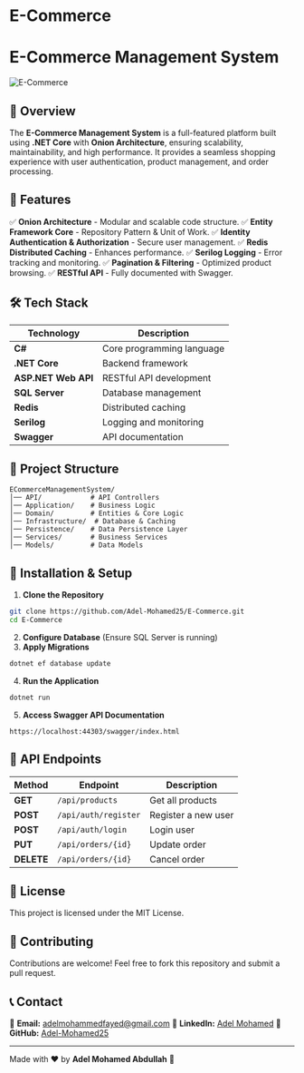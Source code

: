 # E-Commerce
# E-Commerce Management System

![E-Commerce](assets/images/ecommerce.png)

## 📌 Overview
The **E-Commerce Management System** is a full-featured platform built using **.NET Core** with **Onion Architecture**, ensuring scalability, maintainability, and high performance. It provides a seamless shopping experience with user authentication, product management, and order processing.

## 🚀 Features

✅ **Onion Architecture** - Modular and scalable code structure.
✅ **Entity Framework Core** - Repository Pattern \& Unit of Work.
✅ **Identity Authentication \& Authorization** - Secure user management.
✅ **Redis Distributed Caching** - Enhances performance.
✅ **Serilog Logging** - Error tracking and monitoring.
✅ **Pagination \& Filtering** - Optimized product browsing.
✅ **RESTful API** - Fully documented with Swagger.

## 🛠 Tech Stack

| Technology     | Description |
|---------------|------------|
| **C#** | Core programming language |
| **.NET Core** | Backend framework |
| **ASP.NET Web API** | RESTful API development |
| **SQL Server** | Database management |
| **Redis** | Distributed caching |
| **Serilog** | Logging and monitoring |
| **Swagger** | API documentation |

## 📂 Project Structure
```
ECommerceManagementSystem/
│── API/            # API Controllers
│── Application/    # Business Logic
│── Domain/         # Entities & Core Logic
│── Infrastructure/  # Database & Caching
│── Persistence/    # Data Persistence Layer
│── Services/       # Business Services
│── Models/         # Data Models
```

## 🔧 Installation & Setup
1. **Clone the Repository**
```bash
git clone https://github.com/Adel-Mohamed25/E-Commerce.git
cd E-Commerce
```
2. **Configure Database** (Ensure SQL Server is running)
3. **Apply Migrations**
```bash
dotnet ef database update
```
4. **Run the Application**
```bash
dotnet run
```
5. **Access Swagger API Documentation**
```
https://localhost:44303/swagger/index.html
```

## 📖 API Endpoints
| Method | Endpoint | Description |
|--------|---------|-------------|
| **GET** | `/api/products` | Get all products |
| **POST** | `/api/auth/register` | Register a new user |
| **POST** | `/api/auth/login` | Login user |
| **PUT** | `/api/orders/{id}` | Update order |
| **DELETE** | `/api/orders/{id}` | Cancel order |

## 📜 License
This project is licensed under the MIT License.

## 🤝 Contributing
Contributions are welcome! Feel free to fork this repository and submit a pull request.

## 📞 Contact
📧 **Email:** [adelmohammedfayed@gmail.com](mailto:adelmohammedfayed@gmail.com)
🔗 **LinkedIn:** [Adel Mohamed](https://www.linkedin.com/in/adelmohamed25)
🐙 **GitHub:** [Adel-Mohamed25](https://github.com/Adel-Mohamed25)

---
Made with ❤️ by **Adel Mohamed Abdullah** 🚀

